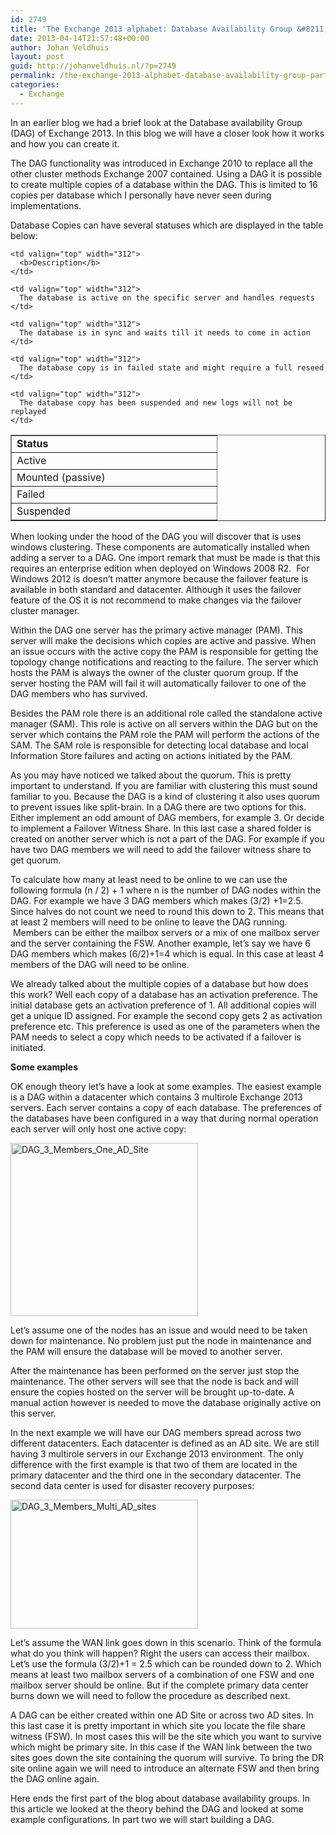 ```yaml
---
id: 2749
title: 'The Exchange 2013 alphabet: Database Availability Group &#8211; part 1'
date: 2013-04-14T21:57:48+00:00
author: Johan Veldhuis
layout: post
guid: http://johanveldhuis.nl/?p=2749
permalink: /the-exchange-2013-alphabet-database-availability-group-part-1/
categories:
  - Exchange
---
```

In an earlier blog we had a brief look at the Database availability Group (DAG) of Exchange 2013. In this blog we will have a closer look how it works and how you can create it.

The DAG functionality was introduced in Exchange 2010 to replace all the other cluster methods Exchange 2007 contained. Using a DAG it is possible to create multiple copies of a database within the DAG. This is limited to 16 copies per database which I personally have never seen during implementations.

Database Copies can have several statuses which are displayed in the table below:

<table border="1" cellspacing="0" cellpadding="0">
  <tr>
    <td valign="top" width="312">
      <b>Status</b>
    </td>
    
    <td valign="top" width="312">
      <b>Description</b>
    </td>
  </tr>
  
  <tr>
    <td valign="top" width="312">
      Active
    </td>
    
    <td valign="top" width="312">
      The database is active on the specific server and handles requests
    </td>
  </tr>
  
  <tr>
    <td valign="top" width="312">
      Mounted (passive)
    </td>
    
    <td valign="top" width="312">
      The database is in sync and waits till it needs to come in action
    </td>
  </tr>
  
  <tr>
    <td valign="top" width="312">
      Failed
    </td>
    
    <td valign="top" width="312">
      The database copy is in failed state and might require a full reseed
    </td>
  </tr>
  
  <tr>
    <td valign="top" width="312">
      Suspended
    </td>
    
    <td valign="top" width="312">
      The database copy has been suspended and new logs will not be replayed
    </td>
  </tr>
</table>

When looking under the hood of the DAG you will discover that is uses windows clustering. These components are automatically installed when adding a server to a DAG. One import remark that must be made is that this requires an enterprise edition when deployed on Windows 2008 R2.  For Windows 2012 is doesn’t matter anymore because the failover feature is available in both standard and datacenter. Although it uses the failover feature of the OS it is not recommend to make changes via the failover cluster manager.

Within the DAG one server has the primary active manager (PAM). This server will make the decisions which copies are active and passive. When an issue occurs with the active copy the PAM is responsible for getting the topology change notifications and reacting to the failure. The server which hosts the PAM is always the owner of the cluster quorum group. If the server hosting the PAM will fail it will automatically failover to one of the DAG members who has survived.

Besides the PAM role there is an additional role called the standalone active manager (SAM). This role is active on all servers within the DAG but on the server which contains the PAM role the PAM will perform the actions of the SAM. The SAM role is responsible for detecting local database and local Information Store failures and acting on actions initiated by the PAM.

As you may have noticed we talked about the quorum. This is pretty important to understand. If you are familiar with clustering this must sound familiar to you. Because the DAG is a kind of clustering it also uses quorum to prevent issues like split-brain. In a DAG there are two options for this. Either implement an odd amount of DAG members, for example 3. Or decide to implement a Failover Witness Share. In this last case a shared folder is created on another server which is not a part of the DAG. For example if you have two DAG members we will need to add the failover witness share to get quorum.

To calculate how many at least need to be online to we can use the following formula (n / 2) + 1 where n is the number of DAG nodes within the DAG. For example we have 3 DAG members which makes (3/2) +1=2.5. Since halves do not count we need to round this down to 2. This means that at least 2 members will need to be online to leave the DAG running.  Members can be either the mailbox servers or a mix of one mailbox server and the server containing the FSW. Another example, let’s say we have 6 DAG members which makes (6/2)+1=4 which is equal. In this case at least 4 members of the DAG will need to be online.

We already talked about the multiple copies of a database but how does this work? Well each copy of a database has an activation preference. The initial database gets an activation preference of 1. All additional copies will get a unique ID assigned. For example the second copy gets 2 as activation preference etc. This preference is used as one of the parameters when the PAM needs to select a copy which needs to be activated if a failover is initiated.

**Some examples**

OK enough theory let’s have a look at some examples. The easiest example is a DAG within a datacenter which contains 3 multirole Exchange 2013 servers. Each server contains a copy of each database. The preferences of the databases have been configured in a way that during normal operation each server will only host one active copy:

[<img class="alignnone size-medium wp-image-3142" alt="DAG_3_Members_One_AD_Site" src="https://i0.wp.com/johanveldhuis.nl/wp-content/uploads/2013/04/DAG_3_Members_One_AD_Site1-300x277.jpg?resize=300%2C277" width="300" height="277" srcset="https://i2.wp.com/johanveldhuis.nl/wp-content/uploads/2013/04/DAG_3_Members_One_AD_Site1.jpg?resize=300%2C277&ssl=1 300w, https://i2.wp.com/johanveldhuis.nl/wp-content/uploads/2013/04/DAG_3_Members_One_AD_Site1.jpg?w=484&ssl=1 484w" sizes="(max-width: 300px) 100vw, 300px" data-recalc-dims="1" />](https://i2.wp.com/johanveldhuis.nl/wp-content/uploads/2013/04/DAG_3_Members_One_AD_Site1.jpg)

Let’s assume one of the nodes has an issue and would need to be taken down for maintenance. No problem just put the node in maintenance and the PAM will ensure the database will be moved to another server.

After the maintenance has been performed on the server just stop the maintenance. The other servers will see that the node is back and will ensure the copies hosted on the server will be brought up-to-date. A manual action however is needed to move the database originally active on this server.

In the next example we will have our DAG members spread across two different datacenters. Each datacenter is defined as an AD site. We are still having 3 multirole servers in our Exchange 2013 environment. The only difference with the first example is that two of them are located in the primary datacenter and the third one in the secondary datacenter. The second data center is used for disaster recovery purposes:

[<img class="alignnone size-medium wp-image-3143" alt="DAG_3_Members_Multi_AD_sites" src="https://i2.wp.com/johanveldhuis.nl/wp-content/uploads/2013/04/DAG_3_Members_Multi_AD_sites-300x206.jpg?resize=300%2C206" width="300" height="206" srcset="https://i2.wp.com/johanveldhuis.nl/wp-content/uploads/2013/04/DAG_3_Members_Multi_AD_sites.jpg?resize=300%2C206&ssl=1 300w, https://i2.wp.com/johanveldhuis.nl/wp-content/uploads/2013/04/DAG_3_Members_Multi_AD_sites.jpg?w=493&ssl=1 493w" sizes="(max-width: 300px) 100vw, 300px" data-recalc-dims="1" />](https://i2.wp.com/johanveldhuis.nl/wp-content/uploads/2013/04/DAG_3_Members_Multi_AD_sites.jpg)

Let’s assume the WAN link goes down in this scenario. Think of the formula what do you think will happen? Right the users can access their mailbox. Let’s use the formula (3/2)+1 = 2.5 which can be rounded down to 2. Which means at least two mailbox servers of a combination of one FSW and one mailbox server should be online. But if the complete primary data center burns down we will need to follow the procedure as described next.

A DAG can be either created within one AD Site or across two AD sites. In this last case it is pretty important in which site you locate the file share witness (FSW). In most cases this will be the site which you want to survive which might be primary site. In this case if the WAN link between the two sites goes down the site containing the quorum will survive. To bring the DR site online again we will need to introduce an alternate FSW and then bring the DAG online again.

Here ends the first part of the blog about database availability groups. In this article we looked at the theory behind the DAG and looked at some example configurations. In part two we will start building a DAG.